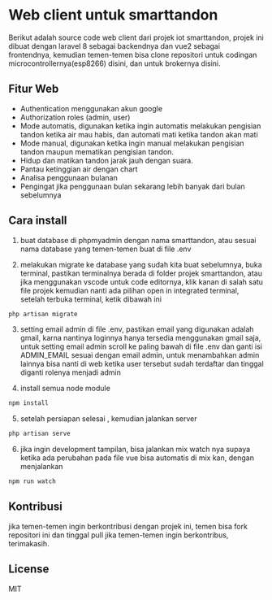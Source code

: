 # Web client untuk smarttandon

Berikut adalah source code web client dari projek iot smarttandon, projek ini dibuat dengan laravel 8 sebagai backendnya dan vue2 sebagai frontendnya, kemudian temen-temen bisa clone repositori untuk codingan microcontrollernya(esp8266) disini, dan untuk brokernya disini.

## Fitur Web

- Authentication menggunakan akun google 
- Authorization roles (admin, user)
- Mode automatis, digunakan ketika ingin automatis melakukan pengisian tandon ketika air mau habis, dan automati mati ketika tandon akan mati
- Mode manual, digunakan ketika ingin manual melakukan pengisian tandon maupun mematikan pengisian tandon.
- Hidup dan matikan tandon jarak jauh dengan suara.
- Pantau ketinggian air dengan chart
- Analisa penggunaan bulanan
- Pengingat jika penggunaan bulan sekarang lebih banyak dari bulan sebelumnya

## Cara install

1. buat database di phpmyadmin dengan nama smarttandon, atau sesuai nama database yang temen-temen buat di file .env

2. melakukan migrate ke database yang sudah kita buat sebelumnya, buka terminal, pastikan terminalnya berada di folder projek smarttandon, atau jika  menggunakan vscode untuk code editornya, klik kanan di salah satu file projek kemudian nanti ada pilihan open in integrated terminal, setelah terbuka terminal, ketik dibawah ini 
```sh
php artisan migrate
```

3. setting email admin di file .env, pastikan email yang digunakan adalah gmail, karna nantinya loginnya hanya tersedia menggunakan gmail saja, untuk setting email admin scroll ke paling bawah di file .env dan ganti isi ADMIN_EMAIL sesuai dengan email admin, untuk menambahkan admin lainnya bisa nanti di web ketika user tersebut sudah terdaftar dan tinggal diganti rolenya menjadi admin

4. install semua node module
```sh
npm install
```

5. setelah persiapan selesai , kemudian jalankan server

```sh
php artisan serve
```

6. jika ingin development tampilan, bisa jalankan mix watch nya supaya ketika ada perubahan pada file vue bisa automatis di mix kan, dengan menjalankan

```sh
npm run watch
```

## Kontribusi
jika temen-temen ingin berkontribusi dengan projek ini, temen bisa fork repositori ini dan tinggal pull jika temen-temen ingin berkontribus, terimakasih.

## License

MIT
